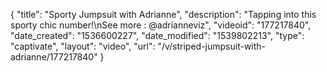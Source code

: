 {
    "title": "Sporty Jumpsuit with Adrianne",
    "description": "Tapping into this sporty chic number!\nSee more : @adrianneviz",
    "videoid": "177217840",
    "date_created": "1536600227",
    "date_modified": "1539802213",
    "type": "captivate",
    "layout": "video",
    "url": "\/v\/striped-jumpsuit-with-adrianne\/177217840"
}